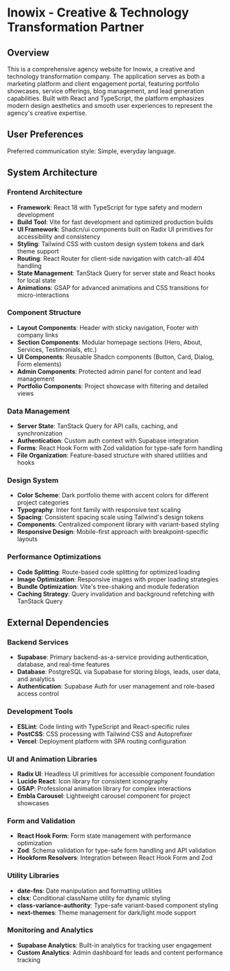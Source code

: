 # Inowix - Creative & Technology Transformation Partner

## Overview

This is a comprehensive agency website for Inowix, a creative and technology transformation company. The application serves as both a marketing platform and client engagement portal, featuring portfolio showcases, service offerings, blog management, and lead generation capabilities. Built with React and TypeScript, the platform emphasizes modern design aesthetics and smooth user experiences to represent the agency's creative expertise.

## User Preferences

Preferred communication style: Simple, everyday language.

## System Architecture

### Frontend Architecture
- **Framework**: React 18 with TypeScript for type safety and modern development
- **Build Tool**: Vite for fast development and optimized production builds
- **UI Framework**: Shadcn/ui components built on Radix UI primitives for accessibility and consistency
- **Styling**: Tailwind CSS with custom design system tokens and dark theme support
- **Routing**: React Router for client-side navigation with catch-all 404 handling
- **State Management**: TanStack Query for server state and React hooks for local state
- **Animations**: GSAP for advanced animations and CSS transitions for micro-interactions

### Component Structure
- **Layout Components**: Header with sticky navigation, Footer with company links
- **Section Components**: Modular homepage sections (Hero, About, Services, Testimonials, etc.)
- **UI Components**: Reusable Shadcn components (Button, Card, Dialog, Form elements)
- **Admin Components**: Protected admin panel for content and lead management
- **Portfolio Components**: Project showcase with filtering and detailed views

### Data Management
- **Server State**: TanStack Query for API calls, caching, and synchronization
- **Authentication**: Custom auth context with Supabase integration
- **Forms**: React Hook Form with Zod validation for type-safe form handling
- **File Organization**: Feature-based structure with shared utilities and hooks

### Design System
- **Color Scheme**: Dark portfolio theme with accent colors for different project categories
- **Typography**: Inter font family with responsive text scaling
- **Spacing**: Consistent spacing scale using Tailwind's design tokens
- **Components**: Centralized component library with variant-based styling
- **Responsive Design**: Mobile-first approach with breakpoint-specific layouts

### Performance Optimizations
- **Code Splitting**: Route-based code splitting for optimized loading
- **Image Optimization**: Responsive images with proper loading strategies
- **Bundle Optimization**: Vite's tree-shaking and module federation
- **Caching Strategy**: Query invalidation and background refetching with TanStack Query

## External Dependencies

### Backend Services
- **Supabase**: Primary backend-as-a-service providing authentication, database, and real-time features
- **Database**: PostgreSQL via Supabase for storing blogs, leads, user data, and analytics
- **Authentication**: Supabase Auth for user management and role-based access control

### Development Tools
- **ESLint**: Code linting with TypeScript and React-specific rules
- **PostCSS**: CSS processing with Tailwind CSS and Autoprefixer
- **Vercel**: Deployment platform with SPA routing configuration

### UI and Animation Libraries
- **Radix UI**: Headless UI primitives for accessible component foundation
- **Lucide React**: Icon library for consistent iconography
- **GSAP**: Professional animation library for complex interactions
- **Embla Carousel**: Lightweight carousel component for project showcases

### Form and Validation
- **React Hook Form**: Form state management with performance optimization
- **Zod**: Schema validation for type-safe form handling and API validation
- **Hookform Resolvers**: Integration between React Hook Form and Zod

### Utility Libraries
- **date-fns**: Date manipulation and formatting utilities
- **clsx**: Conditional className utility for dynamic styling
- **class-variance-authority**: Type-safe variant-based component styling
- **next-themes**: Theme management for dark/light mode support

### Monitoring and Analytics
- **Supabase Analytics**: Built-in analytics for tracking user engagement
- **Custom Analytics**: Admin dashboard for leads and content performance tracking